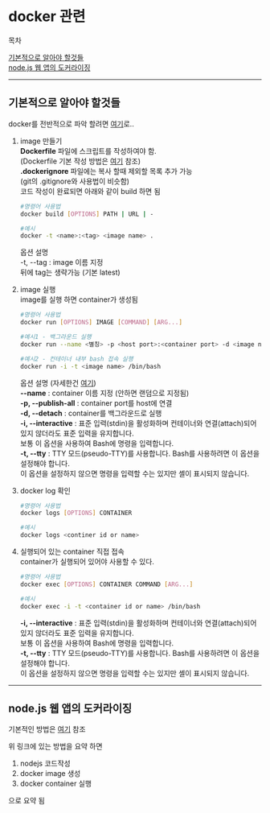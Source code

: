 # docker 관련

목차

[기본적으로 알아야 할것들](#기본적으로-알아야-할것들)  
[node.js 웹 앱의 도커라이징](#node.js-웹-앱의-도커라이징)  

---

## 기본적으로 알아야 할것들

docker를 전반적으로 파악 할려면 [여기](http://pyrasis.com/private/2014/11/30/publish-docker-for-the-really-impatient-book)로..

1. image 만들기  
**Dockerfile** 파일에 스크립트를 작성하여야 함.  
(Dockerfile 기본 작성 방법은 [여기](http://pyrasis.com/book/DockerForTheReallyImpatient/Chapter04/02) 참조)  
**.dockerignore** 파일에는 복사 할때 제외할 목록 추가 가능  
(git의 .gitignore와 사용법이 비슷함)  
코드 작성이 완료되면 아래와 같이 build 하면 됨

    ``` bash
    #명령어 사용법
    docker build [OPTIONS] PATH | URL | -

    #예시
    docker -t <name>:<tag> <image name> .
    ```

    옵션 설명  
    -t, --tag : image 이름 지정  
    뒤에 tag는 생략가능 (기본 latest)  

2. image 실행  
image를 실행 하면 container가 생성됨

    ``` bash
    #명령어 사용법
    docker run [OPTIONS] IMAGE [COMMAND] [ARG...]

    #예시1 - 백그라운드 실행
    docker run --name <별칭> -p <host port>:<container port> -d <image name>

    #예시2 - 컨테이너 내부 bash 접속 실행
    docker run -i -t <image name> /bin/bash
    ```

    옵션 설명 (자세한건 [여기](http://pyrasis.com/book/DockerForTheReallyImpatient/Chapter20/28))  
    **--name** : container 이름 지정 (안하면 랜덤으로 지정됨)  
    **-p, --publish-all** : container port를 host에 연결  
    **-d, --detach** : container를 백그라운드로 실행  
    **-i, --interactive** : 표준 입력(stdin)을 활성화하며 컨테이너와 연결(attach)되어 있지 않더라도 표준 입력을 유지합니다.  
    보통 이 옵션을 사용하여 Bash에 명령을 입력합니다.  
    **-t, --tty** : TTY 모드(pseudo-TTY)를 사용합니다. Bash를 사용하려면 이 옵션을 설정해야 합니다.  
    이 옵션을 설정하지 않으면 명령을 입력할 수는 있지만 셸이 표시되지 않습니다.  

3. docker log 확인

    ``` bash
    #명령어 사용법
    docker logs [OPTIONS] CONTAINER

    #예시
    docker logs <continer id or name>
    ```

4. 실행되어 있는 container 직접 접속  
container가 실행되어 있어야 사용할 수 있다.

    ``` bash
    #명령어 사용법
    docker exec [OPTIONS] CONTAINER COMMAND [ARG...]

    #예시
    docker exec -i -t <container id or name> /bin/bash
    ```

    **-i, --interactive** : 표준 입력(stdin)을 활성화하며 컨테이너와 연결(attach)되어 있지 않더라도 표준 입력을 유지합니다.  
    보통 이 옵션을 사용하여 Bash에 명령을 입력합니다.  
    **-t, --tty** : TTY 모드(pseudo-TTY)를 사용합니다. Bash를 사용하려면 이 옵션을 설정해야 합니다.  
    이 옵션을 설정하지 않으면 명령을 입력할 수는 있지만 셸이 표시되지 않습니다.  

---

## node.js 웹 앱의 도커라이징

기본적인 방법은 [여기](https://nodejs.org/ko/docs/guides/nodejs-docker-webapp/) 참조

위 링크에 있는 방법을 요약 하면

1. nodejs 코드작성
2. docker image 생성
3. docker container 실행

으로 요약 됨
